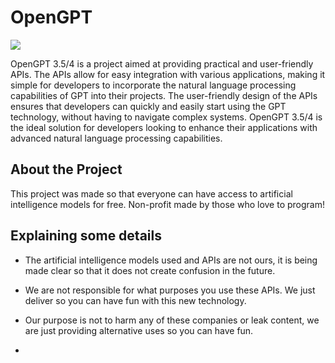 # OpenGPT

![](https://encrypted-tbn0.gstatic.com/images?q=tbn:ANd9GcQsEfLSZIbASnlS4lwxcCMytQISQOhgYlgdug&usqp=CAU)

OpenGPT 3.5/4 is a project aimed at providing practical and user-friendly APIs. The APIs allow for easy integration with various applications, making it simple for developers to incorporate the natural language processing capabilities of GPT into their projects. The user-friendly design of the APIs ensures that developers can quickly and easily start using the GPT technology, without having to navigate complex systems. OpenGPT 3.5/4 is the ideal solution for developers looking to enhance their applications with advanced natural language processing capabilities.

## About the Project

This project was made so that everyone can have access to artificial intelligence models for free. Non-profit made by those who love to program!

## Explaining some details

- The artificial intelligence models used and APIs are not ours, it is being made clear so that it does not create confusion in the future.

- We are not responsible for what purposes you use these APIs. We just deliver so you can have fun with this new technology.

- Our purpose is not to harm any of these companies or leak content, we are just providing alternative uses so you can have fun.

- 
